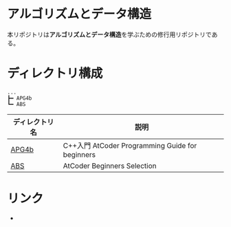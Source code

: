 # アルゴリズムとデータ構造

本リポジトリは**アルゴリズムとデータ構造**を学ぶための修行用リポジトリである。

# ディレクトリ構成

```
...
┣━ APG4b
┗━ ABS
```

| ディレクトリ名                   | 説明                                            |
| ------------------------- | --------------------------------------------- |
| [APG4b](./APG4b/APG4b.md) | C++入門 AtCoder Programming Guide for beginners |
| [ABS](./ABS/ABS.md)       | AtCoder Beginners Selection                   |

# リンク

- 

